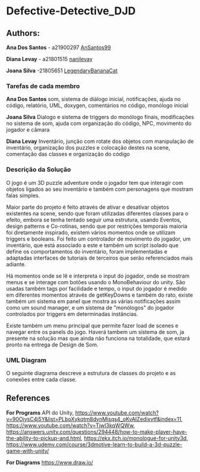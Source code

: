 # Defective-Detective_DJD

## Authors:

**Ana Dos Santos** - a21900297 [AnSantos99](https://github.com/AnSantos99)

**Diana Levay** - a21801515 [nanilevay](https://github.com/nanilevay)

**Joana Silva** -21805651 [LegendaryBananaCat](https://github.com/LegendaryBananaCat)

### Tarefas de cada membro

**Ana Dos Santos**
som, sistema de diálogo inicial, notificações, ajuda no código, relatório, UML, doxygen, comentários no código, monólogo inicial

**Joana Silva**
Dialogo e sistema de triggers do monólogo finais, modificações no sistema de som, ajuda com organização do código, NPC, movimento do jogador e câmara

**Diana Levay**
Inventário, junção com rotate dos objetos com manipulação de inventário, organização dos puzzles e colocação destes na scene, comentação das classes e organização do código

### Descrição da Solução
O jogo é um 3D puzzle adventure onde o jogador tem que interagir com objetos ligados ao seu inventário e também com personagens que mostram falas simples. 

Maior parte do projeto é feito através de ativar e desativar objetos existentes na scene, sendo que foram utilizadas diferentes classes para o efeito, embora se tenha tentado seguir uma estrutura, usando Eventos, design patterns e Co-rotinas, sendo que por restrições temporais maioria foi diretamente inspirado, existem vários momentos onde se utilizam triggers e booleans. Foi feito um controlador de movimento do jogador, um inventário, que está associado a este e também um script isolado que define os comportamentos do inventário, foram implementadas e adaptadas interfaces de tutoriais de terceiros que serão referenciados mais adiante. 

Há momentos onde se lê e interpreta o input do jogador, onde se mostram menus e se interage com botões usando o MonoBehaviour do unity. São usadas também tags por facilidade e tempo, o input do jogador é medido em diferentes momentos através de getKeyDowns e também do rato, existe também um sistema em panel que mostra as várias notificações assim como um sound manager, e um sistema de "monólogos" do jogador controlados por triggers em determinadas instâncias. 

Existe também um menu principal que permite fazer load de scenes e navegar entre os panels do jogo. Haverá tambem um sistema de som, ja presente na solução mas que ainda não funciona na totalidade, que estará pronto na entrega de Design de Som.

### UML Diagram

O seguinte diagrama descreve a estrutura de classes do projeto e as conexões entre cada classe.

## References

**For Programs**
API do Unity, https://www.youtube.com/watch?v=90OiysC4j5Y&list=PLboXykqtm8dynMisqs4_oKvAIZedixvtf&index=11, https://www.youtube.com/watch?v=TjwI3kqWQWw, https://answers.unity.com/questions/294448/how-to-make-player-have-the-ability-to-pickup-and.html, https://ekx.itch.io/monologue-for-unity3d, https://www.udemy.com/course/3dmotive-learn-to-build-a-3d-puzzle-game-with-unity/

**For Diagrams**
<https://www.draw.io/>
